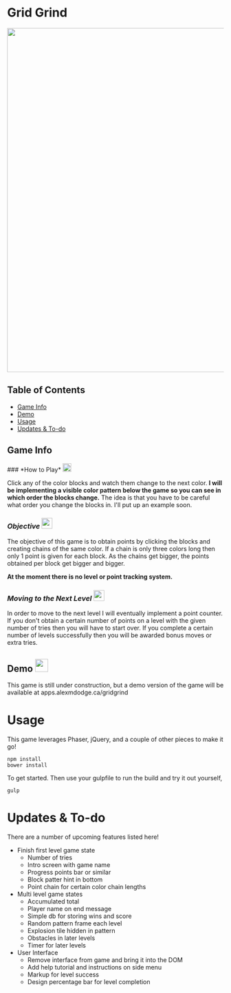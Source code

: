 # Grid Grind
<img src="http://i.imgur.com/WSyzRU2.png" width="800px">

## Table of Contents
* [Game Info](#game) <br>
* [Demo](#demo) <br>
* [Usage](#usage) <br>
* [Updates & To-do](#todo)

<h2>
	<a name="game" aria-hidden="true" class="anchor"></a>
	Game Info
</h2>
### *How to Play* <img src="http://image.flaticon.com/icons/png/512/25/25400.png" width="20px">

Click any of the color blocks and watch them change to the next color. **I will be implementing a visible color pattern below the game so you can see in which order the blocks change.** The idea is that you have to be careful what order you change the blocks in. I'll put up an example soon.

### *Objective* <img src="https://upload.wikimedia.org/wikipedia/commons/thumb/7/71/Ok_sign_font_awesome.svg/600px-Ok_sign_font_awesome.svg.png" width="25px">
The objective of this game is to obtain points by clicking the blocks and creating chains of the same color. If a chain is only three colors long then only 1 point is given for each block. As the chains get bigger, the points obtained per block get bigger and bigger.

**At the moment there is no level or point tracking system.**

### *Moving to the Next Level* <img src="https://upload.wikimedia.org/wikipedia/commons/thumb/0/03/Plus_sign_font_awesome.svg/512px-Plus_sign_font_awesome.svg.png" width="25px">
In order to move to the next level I will eventually implement a point counter. If you don't obtain a certain number of points on a level with the given number of tries then you will have to start over. If you complete a certain number of levels successfully then you will be awarded bonus moves or extra tries.

<h2>
	<a name="demo" aria-hidden="true" class="anchor"></a>
	Demo
	<img src="http://zanifesto.com/zfassets/graphics/ionicons/game-controller-b-512px.svg" width="30px">
</h2> 
This game is still under construction, but a demo version of the game will be available at apps.alexmdodge.ca/gridgrind

<h1>
	<a name="usage" aria-hidden="true" class="anchor"></a>
	Usage
</h1>
This game leverages Phaser, jQuery, and a couple of other pieces to make it go!

```
npm install
bower install
```

To get started. Then use your gulpfile to run the build and try it out yourself,

```
gulp
```

<h1>
	<a name="todo" aria-hidden="true" class="anchor"></a>
	Updates & To-do
</h1>
There are a number of upcoming features listed here!

* Finish first level game state
  * Number of tries
  * Intro screen with game name
  * Progress points bar or similar
  * Block patter hint in bottom
  * Point chain for certain color chain lengths
* Multi level game states
  * Accumulated total
  * Player name on end message
  * Simple db for storing wins and score
  * Random pattern frame each level
  * Explosion tile hidden in pattern
  * Obstacles in later levels
  * Timer for later levels
* User Interface
  * Remove interface from game and bring it into the DOM
  * Add help tutorial and instructions on side menu
  * Markup for level success
  * Design percentage bar for level completion